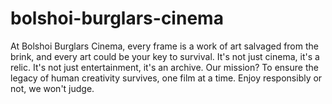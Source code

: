 # bolshoi-burglars-cinema
At Bolshoi Burglars Cinema, every frame is a work of art salvaged from the brink, and every art could be your key to survival. It's not just cinema, it's a relic. It's not just entertainment, it's an archive. Our mission? To ensure the legacy of human creativity survives, one film at a time. Enjoy responsibly or not, we won't judge.
